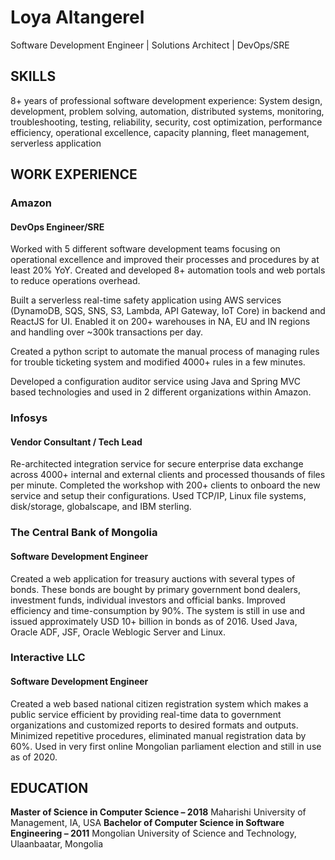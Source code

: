 # Loya Altangerel
Software Development Engineer | Solutions Architect | DevOps/SRE
## SKILLS
8+ years of professional software development experience: System design, development, problem solving, automation, distributed systems, monitoring, troubleshooting, testing, reliability, security, cost optimization, performance efficiency, operational excellence, capacity planning, fleet management, serverless application

## WORK EXPERIENCE

### Amazon
#### DevOps Engineer/SRE
Worked with 5 different software development teams focusing on operational excellence and improved their processes and procedures by at least 20% YoY. Created and developed 8+ automation tools and web portals to reduce operations overhead.

Built a serverless real-time safety application using AWS services (DynamoDB, SQS, SNS, S3, Lambda, API Gateway, IoT Core) in backend and ReactJS for UI. Enabled it on 200+ warehouses in NA, EU and IN regions and handling over ~300k transactions per day.

Created a python script to automate the manual process of managing rules for trouble ticketing system and modified 4000+ rules in a few minutes.

Developed a configuration auditor service using Java and Spring MVC based technologies and used in 2 different organizations within Amazon.

### Infosys
#### Vendor Consultant / Tech Lead
Re-architected integration service for secure enterprise data exchange across 4000+ internal and external clients and processed thousands of files per minute. Completed the workshop with 200+ clients to onboard the new service and setup their configurations. Used TCP/IP, Linux file systems, disk/storage, globalscape, and IBM sterling.

### The Central Bank of Mongolia
#### Software Development Engineer
Created a web application for treasury auctions with several types of bonds. These bonds are bought by primary government bond dealers, investment funds, individual investors and official banks. Improved efficiency and time-consumption by 90%. The system is still in use and issued approximately USD 10+ billion in bonds as of 2016. Used Java, Oracle ADF, JSF, Oracle Weblogic Server and Linux.

### Interactive LLC
#### Software Development Engineer
Created a web based national citizen registration system which makes a public service efficient by providing real-time data to government organizations and customized reports to desired formats and outputs. Minimized repetitive procedures, eliminated manual registration data by 60%. Used in very first online Mongolian parliament election and still in use as of 2020.

## EDUCATION

**Master of Science in Computer Science – 2018**
Maharishi University of Management, IA, USA
**Bachelor of Computer Science in Software Engineering – 2011**
Mongolian University of Science and Technology, Ulaanbaatar, Mongolia
